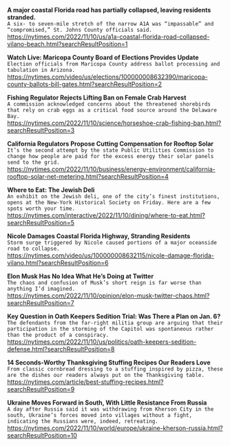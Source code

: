 **A major coastal Florida road has partially collapsed, leaving residents stranded.**\
`A six- to seven-mile stretch of the narrow A1A was “impassable” and “compromised,” St. Johns County officials said.`\
https://nytimes.com/2022/11/10/us/a1a-coastal-florida-road-collapsed-vilano-beach.html?searchResultPosition=1

**Watch Live: Maricopa County Board of Elections Provides Update**\
`Election officials from Maricopa County address ballot processing and tabulation in Arizona.`\
https://nytimes.com/video/us/elections/100000008632390/maricopa-county-ballots-bill-gates.html?searchResultPosition=2

**Fishing Regulator Rejects Lifting Ban on Female Crab Harvest**\
`A commission acknowledged concerns about the threatened shorebirds that rely on crab eggs as a critical food source around the Delaware Bay.`\
https://nytimes.com/2022/11/10/science/horseshoe-crab-fishing-ban.html?searchResultPosition=3

**California Regulators Propose Cutting Compensation for Rooftop Solar**\
`It’s the second attempt by the state Public Utilities Commission to change how people are paid for the excess energy their solar panels send to the grid.`\
https://nytimes.com/2022/11/10/business/energy-environment/california-rooftop-solar-net-metering.html?searchResultPosition=4

**Where to Eat: The Jewish Deli**\
`An exhibit on the Jewish deli, one of the city’s finest institutions, opens at the New-York Historical Society on Friday. Here are a few spots worth your time.`\
https://nytimes.com/interactive/2022/11/10/dining/where-to-eat.html?searchResultPosition=5

**Nicole Damages Coastal Florida Highway, Stranding Residents**\
`Storm surge triggered by Nicole caused portions of a major oceanside road to collapse.`\
https://nytimes.com/video/us/100000008632115/nicole-damage-florida-vilano.html?searchResultPosition=6

**Elon Musk Has No Idea What He’s Doing at Twitter**\
`The chaos and confusion of Musk’s short reign is far worse than anything I’d imagined.`\
https://nytimes.com/2022/11/10/opinion/elon-musk-twitter-chaos.html?searchResultPosition=7

**Key Question in Oath Keepers Sedition Trial: Was There a Plan on Jan. 6?**\
`The defendants from the far-right militia group are arguing that their participation in the storming of the Capitol was spontaneous rather than the product of a conspiracy.`\
https://nytimes.com/2022/11/10/us/politics/oath-keepers-sedition-defense.html?searchResultPosition=8

**14 Seconds-Worthy Thanksgiving Stuffing Recipes Our Readers Love**\
`From classic cornbread dressing to a stuffing inspired by pizza, these are the dishes our readers always put on the Thanksgiving table.`\
https://nytimes.com/article/best-stuffing-recipes.html?searchResultPosition=9

**Ukraine Moves Forward in South, With Little Resistance From Russia**\
`A day after Russia said it was withdrawing from Kherson City in the south, Ukraine’s forces moved into villages without a fight, indicating the Russians were, indeed, retreating.`\
https://nytimes.com/2022/11/10/world/europe/ukraine-kherson-russia.html?searchResultPosition=10

